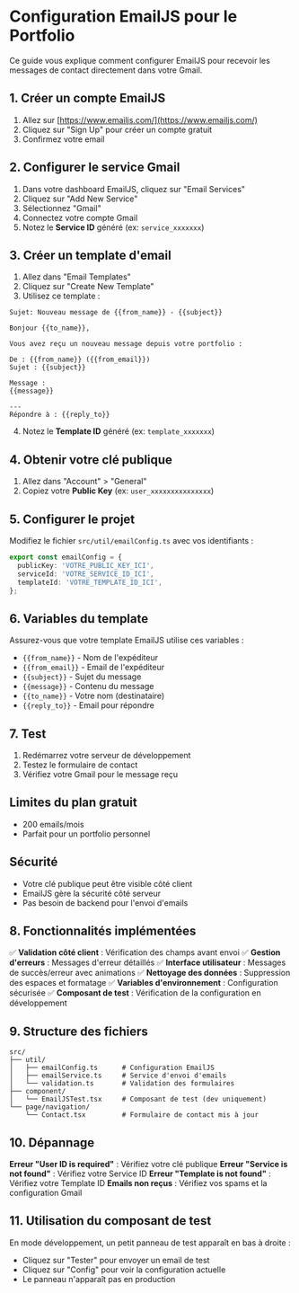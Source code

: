 # Configuration EmailJS pour le Portfolio

Ce guide vous explique comment configurer EmailJS pour recevoir les messages de contact directement dans votre Gmail.

## 1. Créer un compte EmailJS

1. Allez sur [https://www.emailjs.com/](https://www.emailjs.com/)
2. Cliquez sur "Sign Up" pour créer un compte gratuit
3. Confirmez votre email

## 2. Configurer le service Gmail

1. Dans votre dashboard EmailJS, cliquez sur "Email Services"
2. Cliquez sur "Add New Service"
3. Sélectionnez "Gmail"
4. Connectez votre compte Gmail
5. Notez le **Service ID** généré (ex: `service_xxxxxxx`)

## 3. Créer un template d'email

1. Allez dans "Email Templates"
2. Cliquez sur "Create New Template"
3. Utilisez ce template :

```
Sujet: Nouveau message de {{from_name}} - {{subject}}

Bonjour {{to_name}},

Vous avez reçu un nouveau message depuis votre portfolio :

De : {{from_name}} ({{from_email}})
Sujet : {{subject}}

Message :
{{message}}

---
Répondre à : {{reply_to}}
```

4. Notez le **Template ID** généré (ex: `template_xxxxxxx`)

## 4. Obtenir votre clé publique

1. Allez dans "Account" > "General"
2. Copiez votre **Public Key** (ex: `user_xxxxxxxxxxxxxxx`)

## 5. Configurer le projet

Modifiez le fichier `src/util/emailConfig.ts` avec vos identifiants :

```typescript
export const emailConfig = {
  publicKey: 'VOTRE_PUBLIC_KEY_ICI',
  serviceId: 'VOTRE_SERVICE_ID_ICI', 
  templateId: 'VOTRE_TEMPLATE_ID_ICI',
};
```

## 6. Variables du template

Assurez-vous que votre template EmailJS utilise ces variables :
- `{{from_name}}` - Nom de l'expéditeur
- `{{from_email}}` - Email de l'expéditeur
- `{{subject}}` - Sujet du message
- `{{message}}` - Contenu du message
- `{{to_name}}` - Votre nom (destinataire)
- `{{reply_to}}` - Email pour répondre

## 7. Test

1. Redémarrez votre serveur de développement
2. Testez le formulaire de contact
3. Vérifiez votre Gmail pour le message reçu

## Limites du plan gratuit

- 200 emails/mois
- Parfait pour un portfolio personnel

## Sécurité

- Votre clé publique peut être visible côté client
- EmailJS gère la sécurité côté serveur
- Pas besoin de backend pour l'envoi d'emails

## 8. Fonctionnalités implémentées

✅ **Validation côté client** : Vérification des champs avant envoi
✅ **Gestion d'erreurs** : Messages d'erreur détaillés
✅ **Interface utilisateur** : Messages de succès/erreur avec animations
✅ **Nettoyage des données** : Suppression des espaces et formatage
✅ **Variables d'environnement** : Configuration sécurisée
✅ **Composant de test** : Vérification de la configuration en développement

## 9. Structure des fichiers

```
src/
├── util/
│   ├── emailConfig.ts      # Configuration EmailJS
│   ├── emailService.ts     # Service d'envoi d'emails
│   └── validation.ts       # Validation des formulaires
├── component/
│   └── EmailJSTest.tsx     # Composant de test (dev uniquement)
└── page/navigation/
    └── Contact.tsx         # Formulaire de contact mis à jour
```

## 10. Dépannage

**Erreur "User ID is required"** : Vérifiez votre clé publique
**Erreur "Service is not found"** : Vérifiez votre Service ID
**Erreur "Template is not found"** : Vérifiez votre Template ID
**Emails non reçus** : Vérifiez vos spams et la configuration Gmail

## 11. Utilisation du composant de test

En mode développement, un petit panneau de test apparaît en bas à droite :
- Cliquez sur "Tester" pour envoyer un email de test
- Cliquez sur "Config" pour voir la configuration actuelle
- Le panneau n'apparaît pas en production
